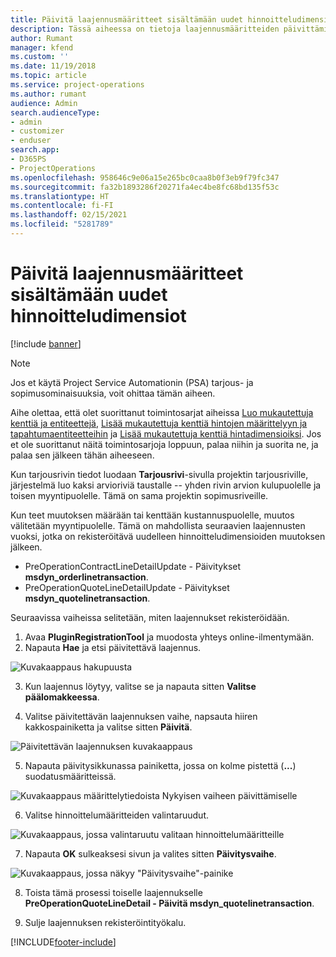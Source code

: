```yaml
---
title: Päivitä laajennusmääritteet sisältämään uudet hinnoitteludimensiot
description: Tässä aiheessa on tietoja laajennusmääritteiden päivittämisestä hinnoitteludimensioille.
author: Rumant
manager: kfend
ms.custom: ''
ms.date: 11/19/2018
ms.topic: article
ms.service: project-operations
ms.author: rumant
audience: Admin
search.audienceType:
- admin
- customizer
- enduser
search.app:
- D365PS
- ProjectOperations
ms.openlocfilehash: 958646c9e06a15e265bc0caa8b0f3eb9f79fc347
ms.sourcegitcommit: fa32b1893286f20271fa4ec4be8fc68bd135f53c
ms.translationtype: HT
ms.contentlocale: fi-FI
ms.lasthandoff: 02/15/2021
ms.locfileid: "5281789"
---
```

# <a name="update-plug-in-attributes-to-include-new-pricing-dimensions"></a>Päivitä laajennusmääritteet sisältämään uudet hinnoitteludimensiot

[!include [banner](../includes/psa-now-project-operations.md)]

> [!NOTE]
> Jos et käytä Project Service Automationin (PSA) tarjous- ja sopimusominaisuuksia, voit ohittaa tämän aiheen.

Aihe olettaa, että olet suorittanut toimintosarjat aiheissa [Luo mukautettuja kenttiä ja entiteettejä](create-custom-fields-entities.md), [Lisää mukautettuja kenttiä hintojen määrittelyyn ja tapahtumaentiteetteihin](field-references.md) ja [Lisää mukautettuja kenttiä hintadimensioiksi](set-up-pricing-dimensions.md). Jos et ole suorittanut näitä toimintosarjoja loppuun, palaa niihin ja suorita ne, ja palaa sen jälkeen tähän aiheeseen.

Kun tarjousrivin tiedot luodaan **Tarjousrivi**-sivulla projektin tarjousriville, järjestelmä luo kaksi arvioriviä taustalle -- yhden rivin arvion kulupuolelle ja toisen myyntipuolelle. Tämä on sama projektin sopimusriveille.

Kun teet muutoksen määrään tai kenttään kustannuspuolelle, muutos välitetään myyntipuolelle. Tämä on mahdollista seuraavien laajennusten vuoksi, jotka on rekisteröitävä uudelleen hinnoitteludimensioiden muutoksen jälkeen.

- PreOperationContractLineDetailUpdate - Päivitykset **msdyn_orderlinetransaction**.
- PreOperationQuoteLineDetailUpdate - Päivitykset **msdyn_quotelinetransaction**.

Seuraavissa vaiheissa selitetään, miten laajennukset rekisteröidään.

1. Avaa **PluginRegistrationTool** ja muodosta yhteys online-ilmentymään.
2. Napauta **Hae** ja etsi päivitettävä laajennus.

 ![Kuvakaappaus hakupuusta](media/PRT-1.png)

3. Kun laajennus löytyy, valitse se ja napauta sitten **Valitse päälomakkeessa**.

4. Valitse päivitettävän laajennuksen vaihe, napsauta hiiren kakkospainiketta ja valitse sitten **Päivitä**.

 ![Päivitettävän laajennuksen kuvakaappaus](media/PRT-2.png)
 
5. Napauta päivitysikkunassa painiketta, jossa on kolme pistettä (**...**) suodatusmääritteissä.

 ![Kuvakaappaus määrittelytiedoista Nykyisen vaiheen päivittämiselle](media/PRT-3.png)
 
6. Valitse hinnoittelumääritteiden valintaruudut.

 ![Kuvakaappaus, jossa valintaruutu valitaan hinnoittelumääritteille](media/PRT-4.png)

7. Napauta **OK** sulkeaksesi sivun ja valites sitten **Päivitysvaihe**.

 ![Kuvakaappaus, jossa näkyy "Päivitysvaihe"-painike](media/PRT-5.png)
 
8. Toista tämä prosessi toiselle laajennukselle **PreOperationQuoteLineDetail - Päivitä msdyn_quotelinetransaction**.

9. Sulje laajennuksen rekisteröintityökalu.



[!INCLUDE[footer-include](../includes/footer-banner.md)]